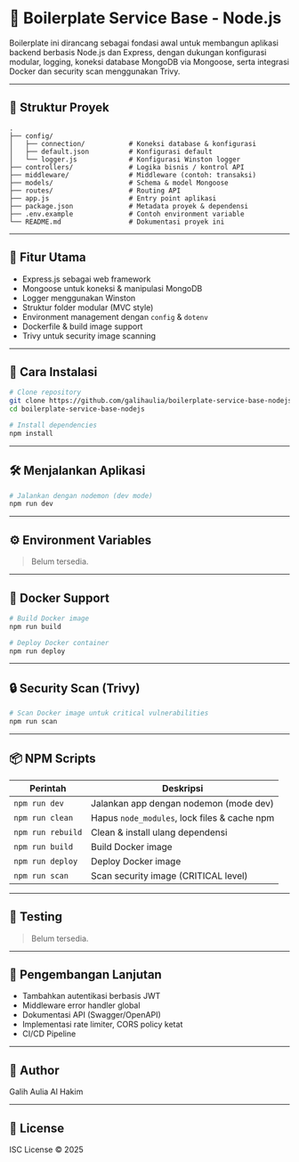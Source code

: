# 🚀 Boilerplate Service Base - Node.js

Boilerplate ini dirancang sebagai fondasi awal untuk membangun aplikasi backend berbasis Node.js dan Express, dengan dukungan konfigurasi modular, logging, koneksi database MongoDB via Mongoose, serta integrasi Docker dan security scan menggunakan Trivy.

---

## 📁 Struktur Proyek

```
.
├── config/
│   ├── connection/           # Koneksi database & konfigurasi
│   ├── default.json          # Konfigurasi default
│   └── logger.js             # Konfigurasi Winston logger
├── controllers/              # Logika bisnis / kontrol API
├── middleware/               # Middleware (contoh: transaksi)
├── models/                   # Schema & model Mongoose
├── routes/                   # Routing API
├── app.js                    # Entry point aplikasi
├── package.json              # Metadata proyek & dependensi
├── .env.example              # Contoh environment variable
└── README.md                 # Dokumentasi proyek ini
```
---

## 🔧 Fitur Utama

- Express.js sebagai web framework
- Mongoose untuk koneksi & manipulasi MongoDB
- Logger menggunakan Winston
- Struktur folder modular (MVC style)
- Environment management dengan `config` & `dotenv`
- Dockerfile & build image support
- Trivy untuk security image scanning

---

## 🚀 Cara Instalasi

```bash
# Clone repository
git clone https://github.com/galihaulia/boilerplate-service-base-nodejs.git
cd boilerplate-service-base-nodejs

# Install dependencies
npm install
```

---

## 🛠 Menjalankan Aplikasi

```bash
# Jalankan dengan nodemon (dev mode)
npm run dev
```

---

## ⚙️ Environment Variables

> Belum tersedia.

---

## 🐳 Docker Support

```bash
# Build Docker image
npm run build

# Deploy Docker container
npm run deploy
```

---

## 🔒 Security Scan (Trivy)

```bash
# Scan Docker image untuk critical vulnerabilities
npm run scan
```

---

## 📦 NPM Scripts

| Perintah       | Deskripsi                                     |
|----------------|-----------------------------------------------|
| `npm run dev`  | Jalankan app dengan nodemon (mode dev)        |
| `npm run clean`| Hapus `node_modules`, lock files & cache npm  |
| `npm run rebuild` | Clean & install ulang dependensi         |
| `npm run build`| Build Docker image                            |
| `npm run deploy`| Deploy Docker image                          |
| `npm run scan` | Scan security image (CRITICAL level)          |

---

## 🔬 Testing

> Belum tersedia.

---

## 🧠 Pengembangan Lanjutan

- Tambahkan autentikasi berbasis JWT
- Middleware error handler global
- Dokumentasi API (Swagger/OpenAPI)
- Implementasi rate limiter, CORS policy ketat
- CI/CD Pipeline

---

## 👤 Author

Galih Aulia Al Hakim

---

## 📜 License

ISC License © 2025
